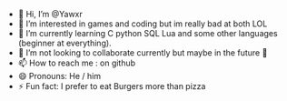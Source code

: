 - 👋 Hi, I’m @Yawxr
- 👀 I’m interested in games and coding but im really bad at both LOL
- 🌱 I’m currently learning C python SQL Lua and some other languages (beginner at everything).
- 💞️ I’m not looking to collaborate currently but maybe in the future 👀
- 📫 How to reach me : on github
- 😄 Pronouns: He / him
- ⚡ Fun fact: I prefer to eat Burgers more than pizza

<!---
Yawxr/Yawxr is a ✨ special ✨ repository because its `README.md` (this file) appears on your GitHub profile.
You can click the Preview link to take a look at your changes.
--->
